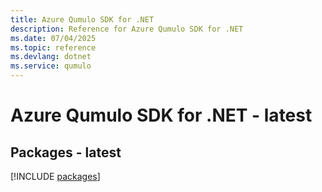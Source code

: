 ```yaml
---
title: Azure Qumulo SDK for .NET
description: Reference for Azure Qumulo SDK for .NET
ms.date: 07/04/2025
ms.topic: reference
ms.devlang: dotnet
ms.service: qumulo
---
```

# Azure Qumulo SDK for .NET - latest
## Packages - latest
[!INCLUDE [packages](qumulo-index.md)]